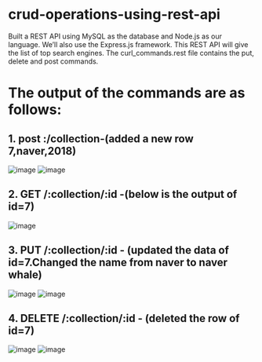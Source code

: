 # crud-operations-using-rest-api
Built a REST API using MySQL as the database and Node.js as our language. We’ll also use the Express.js framework. This REST API will give the list of top search engines.
The curl_commands.rest file contains the put, delete and post commands. 
# The output of the commands are as follows:
## 1. post :/collection-(added a new row 7,naver,2018)

![image](https://github.com/islursmriti/crud-operations-using-rest-api/assets/104566739/c3f239a7-9987-4fed-ab0b-f70d53208667)
![image](https://github.com/islursmriti/crud-operations-using-rest-api/assets/104566739/b24b142e-4fe3-480e-8987-b6ad5d6171ed)

## 2. GET /:collection/:id -(below is the output of id=7)

![image](https://github.com/islursmriti/crud-operations-using-rest-api/assets/104566739/abd26117-4ded-4cfe-9f7d-6ab271937a11)

## 3.  PUT /:collection/:id - (updated the data of id=7.Changed the name from naver to naver whale)

![image](https://github.com/islursmriti/crud-operations-using-rest-api/assets/104566739/30a50754-6f23-426f-8093-2d1e89159182)
![image](https://github.com/islursmriti/crud-operations-using-rest-api/assets/104566739/756231fb-1c00-4658-aa52-4ecd4675cba8)

## 4. DELETE /:collection/:id - (deleted the row of id=7)
   
![image](https://github.com/islursmriti/crud-operations-using-rest-api/assets/104566739/06f964f8-a4f0-415a-b4d9-6d6016f67ce9)
![image](https://github.com/islursmriti/crud-operations-using-rest-api/assets/104566739/b95a2f89-01bc-4f4c-9478-42329f2c37af)




 
